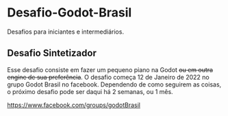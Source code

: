 # Desafio-Godot-Brasil
Desafios para iniciantes e intermediários.


## Desafio Sintetizador
Esse desafio consiste em fazer um pequeno piano na Godot ~~ou em outra engine de sua preferência~~. O desafio começa 12 de Janeiro de 2022 no grupo Godot Brasil no facebook. Dependendo de como seguirem as coisas, o próximo desafio pode ser daqui há 2 semanas, ou 1 mês.

https://www.facebook.com/groups/godotBrasil
